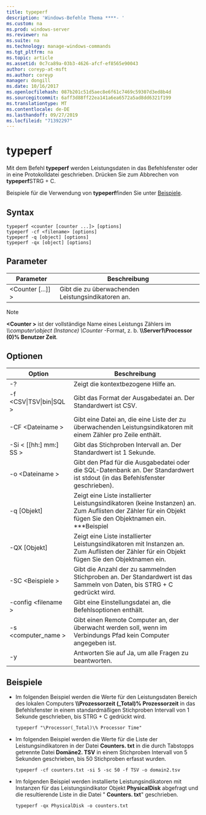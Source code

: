 ```yaml
---
title: typeperf
description: 'Windows-Befehle Thema ****- '
ms.custom: na
ms.prod: windows-server
ms.reviewer: na
ms.suite: na
ms.technology: manage-windows-commands
ms.tgt_pltfrm: na
ms.topic: article
ms.assetid: 0c7ca89a-03b3-4626-afcf-ef8565e90043
author: coreyp-at-msft
ms.author: coreyp
manager: dongill
ms.date: 10/16/2017
ms.openlocfilehash: 087b201c51d5aec8e6f61c7469c59307d3ed8b4d
ms.sourcegitcommit: 6aff3d88ff22ea141a6ea6572a5ad8dd6321f199
ms.translationtype: MT
ms.contentlocale: de-DE
ms.lasthandoff: 09/27/2019
ms.locfileid: "71392297"
---
```

# <a name="typeperf"></a>typeperf



Mit dem Befehl **typeperf** werden Leistungsdaten in das Befehlsfenster oder in eine Protokolldatei geschrieben. Drücken Sie zum Abbrechen von **typeperf**STRG + C.

Beispiele für die Verwendung von **typeperf**finden Sie unter [Beispiele](#BKMK_EXAMPLES).

## <a name="syntax"></a>Syntax

```
typeperf <counter [counter ...]> [options]
typeperf -cf <filename> [options]
typeperf -q [object] [options]
typeperf -qx [object] [options]
```

## <a name="parameters"></a>Parameter

|Parameter|Beschreibung|
|---------|-----------|
|\<Counter [...]] >|Gibt die zu überwachenden Leistungsindikatoren an.|

> [!NOTE]
> **\<Counter >** ist der vollständige Name eines Leistungs Zählers im *\\\\computer\object (Instance) \Counter* -Format, z. b. **\\\\Server1\Processor (0)\% Benutzer Zeit**.

## <a name="options"></a>Optionen

|                   Option                   |                                                         Beschreibung                                                          |
|--------------------------------------------|------------------------------------------------------------------------------------------------------------------------------|
|                     -?                     |                                               Zeigt die kontextbezogene Hilfe an.                                               |
| -f \<CSV&verbar;TSV&verbar;bin&verbar;SQL > |                                    Gibt das Format der Ausgabedatei an. Der Standardwert ist CSV.                                     |
|              -CF \<Dateiname >               |              Gibt eine Datei an, die eine Liste der zu überwachenden Leistungsindikatoren mit einem Zähler pro Zeile enthält.               |
|             -Si < [[hh:] mm:] SS >             |                                  Gibt das Stichproben Intervall an. Der Standardwert ist 1 Sekunde.                                   |
|               -o \<Dateiname >               |     Gibt den Pfad für die Ausgabedatei oder die SQL-Datenbank an. Der Standardwert ist stdout (in das Befehlsfenster geschrieben).      |
|                -q [Objekt]                 | Zeigt eine Liste installierter Leistungsindikatoren (keine Instanzen) an. Zum Auflisten der Zähler für ein Objekt fügen Sie den Objektnamen ein. \*\*\*Beispiel |
|                -QX [Objekt]                |        Zeigt eine Liste installierter Leistungsindikatoren mit Instanzen an. Zum Auflisten der Zähler für ein Objekt fügen Sie den Objektnamen ein.        |
|               -SC \<Beispiele >               |             Gibt die Anzahl der zu sammelnden Stichproben an. Der Standardwert ist das Sammeln von Daten, bis STRG + C gedrückt wird.              |
|            -config \<filename >             |                                    Gibt eine Einstellungsdatei an, die Befehlsoptionen enthält.                                     |
|            -s \<computer_name >             |                   Gibt einen Remote Computer an, der überwacht werden soll, wenn im Verbindungs Pfad kein Computer angegeben ist.                    |
|                     -y                     |                                        Antworten Sie auf Ja, um alle Fragen zu beantworten.                                        |

## <a name="BKMK_EXAMPLES"></a>Beispiele

- Im folgenden Beispiel werden die Werte für den Leistungsdaten Bereich des lokalen Computers **\\\\Prozessorzeit (_Total)\% Prozessorzeit** in das Befehlsfenster in einem standardmäßigen Stichproben Intervall von 1 Sekunde geschrieben, bis STRG + C gedrückt wird.  
  ```
  typeperf "\Processor(_Total)\% Processor Time"
  ```  
- Im folgenden Beispiel werden die Werte für die Liste der Leistungsindikatoren in der Datei **Counters. txt** in die durch Tabstopps getrennte Datei **Domäne2. TSV** in einem Stichproben Intervall von 5 Sekunden geschrieben, bis 50 Stichproben erfasst wurden.  
  ```
  typeperf -cf counters.txt -si 5 -sc 50 -f TSV -o domain2.tsv
  ```  
- Im folgenden Beispiel werden installierte Leistungsindikatoren mit Instanzen für das Leistungsindikator Objekt **PhysicalDisk** abgefragt und die resultierende Liste in die Datei " **Counters. txt**" geschrieben.  
  ```
  typeperf -qx PhysicalDisk -o counters.txt
  ```
